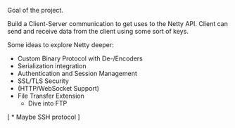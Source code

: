 Goal of the project.

Build a Client-Server communication to get uses to the Netty API.
Client can send and receive data from the client using some sort of keys.

Some ideas to explore Netty deeper:
- Custom Binary Protocol with De-/Encoders
- Serialization integration
- Authentication and Session Management
- SSL/TLS Security
- (HTTP/WebSocket Support)
- File Transfer Extension
  - Dive into FTP

[ * Maybe SSH protocol ]
